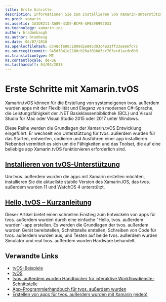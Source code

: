 ```yaml
---
title: Erste Schritte
description: Informationen Sie zum Installieren von Xamarin-Unterstützung für tvos. außerdem wurden und schnell erste Schritte bei der Entwicklung für tvos. außerdem wurden.
ms.prod: xamarin
ms.assetid: 1A3D8211-A689-41D9-BCFE-AF8398992031
ms.technology: xamarin-ios
author: bradumbaugh
ms.author: brumbaug
ms.date: 06/07/2016
ms.openlocfilehash: d348cfe00c1099d2e845d93c4e31ff33ae9efc75
ms.sourcegitcommit: 945df041e2180cb20af08b83cc703ecd1aedc6b0
ms.translationtype: MT
ms.contentlocale: de-DE
ms.lasthandoff: 04/04/2018
---
```

# <a name="getting-started-with-xamarintvos"></a>Erste Schritte mit Xamarin.tvOS

Xamarin.tvOS können für die Erstellung von systemeigenen tvos. außerdem wurden apps mit der Flexibilität und Eleganz von modernen C#-Sprache, die Leistungsfähigkeit der .NET Basisklassenbibliothek (BCL) und Visual Studio für Mac oder Visual Studio 2015 oder 2017 unter Windows.

Diese Reihe werden die Grundlagen der Xamarin.tvOS Entwicklung eingeführt. Er wechselt von Unterstützung für tvos. außerdem wurden für das Starten, entwerfen, codieren und Ausführen einer app installieren. Nebenbei vermittelt es sich um die Fähigkeiten und das Toolset, die auf eine beliebige app Xamarin.tvOS funktionieren erforderlich sind.

## <a name="installing-tvos-supportiostvosget-startedinstallationmd"></a>[Installieren von tvOS-Unterstützung](~/ios/tvos/get-started/installation.md)

Um tvos. außerdem wurden die apps mit Xamarin erstellen möchten, installieren Sie die aktuellste stabile Version des Xamarin.iOS, das tvos. außerdem wurden 11 und WatchOS 4 unterstützt.

## <a name="hello-tvos-quick-start-guideiostvosget-startedhello-tvosmd"></a>[Hello, tvOS – Kurzanleitung](~/ios/tvos/get-started/hello-tvos.md)

Dieser Artikel bietet einen schnellen Einstieg zum Entwickeln von apps für tvos. außerdem wurden durch eine einfache "Hello, tvos. außerdem wurden"-app erstellen. Es werden die Grundlagen der tvos. außerdem wurden Gerät bereitstellen, Schnittstelle erstellen, Schreiben von Code für tvos. außerdem wurden aus, und Testen auf beide tvos. außerdem wurden Simulator und real tvos. außerdem wurden Hardware behandelt.


## <a name="related-links"></a>Verwandte Links

- [tvOS-Beispiele](https://developer.xamarin.com/samples/tvos/all/)
- [tvOS](https://developer.apple.com/tvos/)
- [tvos. außerdem wurden Handbücher für interaktive Workflowdienste-Schnittstelle](https://developer.apple.com/tvos/human-interface-guidelines/)
- [App-Programmierhandbuch für tvos. außerdem wurden](https://developer.apple.com/library/prerelease/tvos/documentation/General/Conceptual/AppleTV_PG/)
- [Erstellen von apps für tvos. außerdem wurden mit Xamarin (video)](https://university.xamarin.com/lightninglectures/tvos-with-xamarin)
